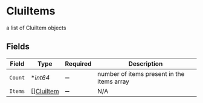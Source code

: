 # CluiItems

a list of CluiItem objects


## Fields

| Field                                         | Type                                          | Required                                      | Description                                   |
| --------------------------------------------- | --------------------------------------------- | --------------------------------------------- | --------------------------------------------- |
| `Count`                                       | **int64*                                      | :heavy_minus_sign:                            | number of items present in the items array    |
| `Items`                                       | [][CluiItem](../../models/shared/cluiitem.md) | :heavy_minus_sign:                            | N/A                                           |